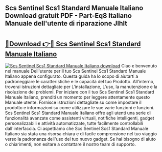 ## Scs Sentinel Scs1 Standard Manuale Italiano Download gratuit PDF - Part-Eq8 Italiano Manuale dell'utente di riparazione JIhlt

# <h2><a href="http://dfgodk8.blite.top/?on=Scs+Sentinel+Scs1+Standard+Manuale+Italiano">🔗Download 👉🔴 Scs Sentinel Scs1 Standard Manuale Italiano</a></h2>

[![Scs Sentinel Scs1 Standard Manuale Italiano download](https://i.imgur.com/lujVjoI.png)](http://dfgodk8.blite.top/?on=Scs+Sentinel+Scs1+Standard+Manuale+Italiano)
Ciao e benvenuto nel manuale Dell'utente per il tuo Scs Sentinel Scs1 Standard Manuale Italiano appena configurato. Questa guida ha lo scopo di aiutarti a padroneggiare le caratteristiche e le capacità del tuo Prodotto. All'interno, troverai istruzioni dettagliate per L'installazione, L'uso, la manutenzione e la risoluzione dei problemi. Per iniziare con il tuo Scs Sentinel Scs1 Standard Manuale Italiano, prenditi un momento per leggere attentamente questo Manuale utente. Fornisce istruzioni dettagliate su come impostare il prodotto e informazioni su come utilizzare le sue varie funzioni e funzioni. Scs Sentinel Scs1 Standard Manuale Italiano offre agli utenti una serie di funzionalità avanzate come assistenti virtuali, notifiche intelligenti, gadget personalizzabili e attività automatizzate, tutte facilmente controllabili dall'interfaccia. Ci aspettiamo che Scs Sentinel Scs1 Standard Manuale Italiano sia stata una risorsa chiara e di facile comprensione nel tuo viaggio verso la padronanza dell'uso del tuo nuovo gadget. Se hai bisogno di aiuto o chiarimenti, non esitare a contattare il nostro team di supporto.
